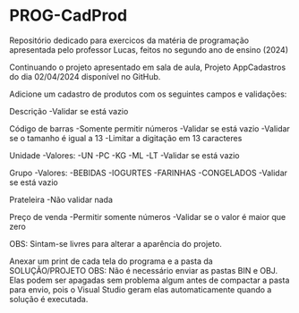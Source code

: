 # PROG-CadProd

<p>Repositório dedicado para exercicos da matéria de programação apresentada pelo professor Lucas, feitos no segundo ano de ensino (2024)</p>

<p>Continuando o projeto apresentado em sala de aula, Projeto AppCadastros do dia 02/04/2024 disponível no GitHub.  

Adicione um cadastro de  produtos com os seguintes campos e validações:  

Descrição
-Validar se está vazio

Código de barras
-Somente permitir números
-Validar se está vazio
-Validar se o tamanho é igual a 13
-Limitar a digitação em 13 caracteres

Unidade
-Valores:
   -UN
   -PC
   -KG
   -ML
   -LT
   -Validar se está vazio

Grupo
-Valores:
   -BEBIDAS
   -IOGURTES
   -FARINHAS
   -CONGELADOS
   -Validar se está vazio

Prateleira
-Não validar nada

Preço de venda
-Permitir somente números
-Validar se o valor é maior que zero

OBS: Sintam-se livres para alterar a aparência do projeto.  

Anexar um print de cada tela do programa e a pasta da SOLUÇÃO/PROJETO
OBS: Não é necessário enviar as pastas BIN e OBJ. Elas podem ser apagadas sem problema algum antes de compactar a pasta para envio, pois o Visual Studio geram elas automaticamente quando a solução  é executada.
</p>
